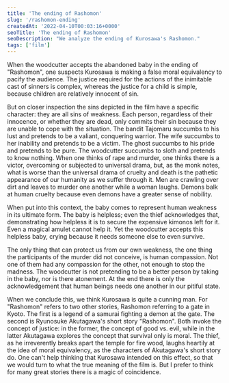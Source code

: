 ```yaml
---
title: 'The ending of Rashomon'
slug: '/rashomon-ending'
createdAt: '2022-04-10T00:03:16+0000'
seoTitle: 'The ending of Rashomon'
seoDescription: "We analyze the ending of Kurosawa's Rashomon."
tags: ['film']
---
```


When the woodcutter accepts the abandoned baby in the ending of "Rashomon", one suspects Kurosawa is making a false moral equivalency to pacify the audience. The justice required for the actions of the inimitable cast of sinners is complex, whereas the justice for a child is simple, because children are relatively innocent of sin.

But on closer inspection the sins depicted in the film have a specific character: they are all sins of weakness. Each person, regardless of their innocence, or whether they are dead, only commits their sin because they are unable to cope with the situation. The bandit Tajomaru succumbs to his lust and pretends to be a valiant, conquering warrior. The wife succumbs to her inability and pretends to be a victim. The ghost succumbs to his pride and pretends to be pure. The woodcutter succumbs to sloth and pretends to know nothing. When one thinks of rape and murder, one thinks there is a victor, overcoming or subjected to universal drama, but, as the monk notes, what is worse than the universal drama of cruelty and death is the pathetic appearance of our humanity as we suffer through it. Men are crawling over dirt and leaves to murder one another while a woman laughs. Demons balk at human cruelty because even demons have a greater sense of nobility.

When put into this context, the baby comes to represent human weakness in its ultimate form. The baby is helpless; even the thief acknowledges that, demonstrating how helpless it is to secure the expensive kimonos left for it. Even a magical amulet cannot help it. Yet the woodcutter accepts this helpless baby, crying because it needs someone else to even survive.

The only thing that can protect us from our own weakness, the one thing the participants of the murder did not conceive, is human compassion. Not one of them had any compassion for the other, not enough to stop the madness. The woodcutter is not pretending to be a better person by taking in the baby, nor is there atonement. At the end there is only the acknowledgement that human beings needs one another in our pitiful state.

When we conclude this, we think Kurosawa is quite a cunning man. For "Rashomon" refers to two other stories, Rashomon referring to a gate in Kyoto. The first is a legend of a samurai fighting a demon at the gate. The second is Ryunosuke Akutagawa's short story "Rashomon". Both invoke the concept of justice: in the former, the concept of good vs. evil, while in the latter Akutagawa explores the concept that survival only is moral. The thief, as he irreverently breaks apart the temple for fire wood, laughs heartily at the idea of moral equivalency, as the characters of Akutagawa's short story do. One can't help thinking that Kurosawa intended on this effect, so that we would turn to what the true meaning of the film is. But I prefer to think for many great stories there is a magic of coincidence.
